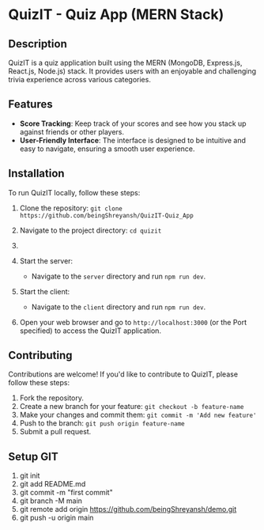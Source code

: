 # QuizIT - Quiz App (MERN Stack)

## Description
QuizIT is a quiz application built using the MERN (MongoDB, Express.js, React.js, Node.js) stack. It provides users with an enjoyable and challenging trivia experience across various categories.

## Features
- **Score Tracking**: Keep track of your scores and see how you stack up against friends or other players.
- **User-Friendly Interface**: The interface is designed to be intuitive and easy to navigate, ensuring a smooth user experience.

## Installation
To run QuizIT locally, follow these steps:
1. Clone the repository: `git clone https://github.com/beingShreyansh/QuizIT-Quiz_App`
2. Navigate to the project directory: `cd quizit`
3.

4. Start the server:
   - Navigate to the `server` directory and run `npm run dev`.
5. Start the client:
   - Navigate to the `client` directory and run `npm run dev`.
6. Open your web browser and go to `http://localhost:3000` (or the Port specified) to access the QuizIT application.


## Contributing
Contributions are welcome! If you'd like to contribute to QuizIT, please follow these steps:
1. Fork the repository.
2. Create a new branch for your feature: `git checkout -b feature-name`
3. Make your changes and commit them: `git commit -m 'Add new feature'`
4. Push to the branch: `git push origin feature-name`
5. Submit a pull request.


## Setup GIT

1. git init
2. git add README.md
3. git commit -m "first commit"
4. git branch -M main
5. git remote add origin https://github.com/beingShreyansh/demo.git
6. git push -u origin main
